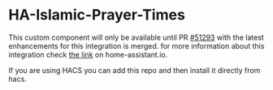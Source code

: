 # HA-Islamic-Prayer-Times

This custom component will only be available until PR [#51293](https://github.com/home-assistant/core/pull/51293) with the latest enhancements for this integration is merged. for more information about this integration check [the link](https://www.home-assistant.io/integrations/islamic_prayer_times) on home-assistant.io.

If you are using HACS you can add this repo and then install it directly from hacs.
